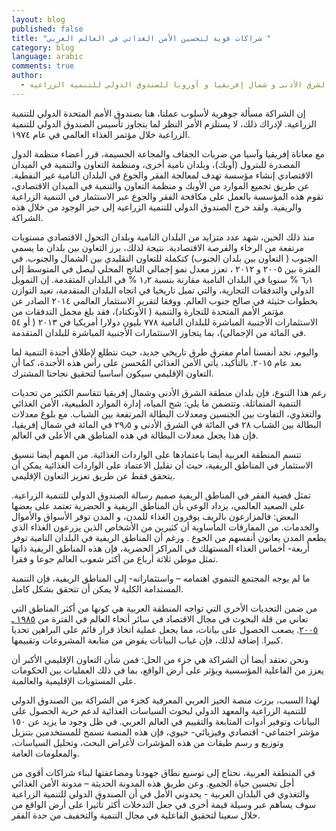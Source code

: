```yaml
---
layout: blog
published: false
title: "شراكات قوية لتحسين الأمن الغذائي في العالم العربي "
category: blog
language: arabic
comments: true
author: 
  - خالدة بوزار – مدير قسم الشرق الأدنى و شمال إفريقيا و أوروبا للصندوق الدولي للتنمية الزراعية
---
```


إن الشراكة مسألة جوهرية لأسلوب عملنا، هنا بصندوق الأمم المتحدة الدولي للتنمية الزراعية. لإدراك ذلك، لا يستلزم الأمر النظر لما يتجاوز تأسيس الصندوق الدولي للتنمية الزراعية خلال مؤتمر الغذاء العالمي في عام ١٩٧٤. 

مع معاناة إفريقيا وآسيا من ضربات الجفاف والمجاعة الجسيمة، قرر أعضاء منظمة الدول المصدرة للبترول (أوبك)، وبلدان نامية أخرى، ومنظمة التعاون والتنمية في الميدان الاقتصادي إنشاء مؤسسة تهدف لمعالجة الفقر والجوع في البلدان النامية غير النفطية.  عن طريق تجميع الموارد من الأوبك و منظمة التعاون والتنمية في الميدان الاقتصادي، تقوم هذه المؤسسة بالعمل على مكافحة الفقر والجوع عبر الاستثمار في التنمية الزراعية والريفية. ولقد خرج الصندوق الدولي للتنمية الزراعية إلى حيز الوجود من خلال هذه الشراكة.  

منذ ذلك الحين، شهد عدد متزايد من البلدان النامية وبلدان التحول الاقتصادي مستويات مرتفعة من الرخاء والفرصة الاقتصادية. نتيجة لذلك، برز التعاون بين بلدان ما يسمى الجنوب ( التعاون بين بلدان الجنوب) كتكملة للتعاون التقليدي بين الشمال والجنوب. في الفترة بين ٢٠٠٥ و ٢٠١٢ ، تعزز معدل نمو إجمالي الناتج المحلي ليصل في المتوسط إلى ٦٫١ %   سنويا في البلدان النامية مقارنة بنسبة ١٫٢ % في البلدان المتقدمة.  إن التمويل الدولي   والتدفقات التجارية، والتي تميل تاريخيا في اتجاه البلدان المتقدمة، تعيد التوازن بخطوات حثيثة في صالح جنوب العالم. ووفقا لتقرير الاستثمار العالمي ٢٠١٤ الصادر عن مؤتمر الأمم المتحدة للتجارة والتنمية ( الأونكتاد)، فقد بلغ مجمل التدفقات من الاستثمارات الأجنبية المباشرة للبلدان النامية ٧٧٨ بليون دولارا أمريكيا في ٢٠١٣ ( أو ٥٤ في المائة من الإجمالي)، بما يتجاوز الاستثمارات الأجنبية المباشرة للبلدان المتقدمة.  


واليوم، نجد أنفسنا أمام مفترق طرق تاريخي جديد، حيث نتطلع لإطلاق أجندة التنمية لما بعد عام ٢٠١٥. بالتأكيد، يأتي الأمن الغذائي المُحسن على رأس هذه الأجندة، كما أن التعاون الإقليمي سيكون أساسيا لتحقيق نجاحنا المشترك. 

رغم هذا التنوع، فإن بلدان منطقة الشرق الأدنى وشمال إفريقيا تتقاسم الكثير من تحديات التنمية المتماثلة. وتتضمن ما يلي: شح المياه، إدارة الموارد الطبيعية، الأمن الغذائي والتغذوي، التفاوت بين الجنسين ومعدلات البطالة المرتفعة بين الشباب. مع بلوغ معدلات البطالة بين الشباب ٢٨ في المائة في الشرق الأدنى و ٢٩٫٥  في المائة في شمال إفريقيا، فإن هذا يجعل معدلات البطالة في هذه المناطق هي الأعلى في العالم. 

تتسم المنطقة العربية أيضا باعتمادها على الواردات الغذائية. من المهم أيضا تنسيق الاستثمار في المناطق الريفية، حيث أن تقليل الاعتماد على الواردات الغذائية يمكن أن يتحقق فقط عن طريق تعزيز التعاون الإقليمي. 

تمثل قضية الفقر في المناطق الريفية صميم رسالة الصندوق الدولي للتنمية الزراعية. على الصعيد العالمي، يزداد الوعي بأن المناطق الريفية و الحضرية تعتمد على بعضها البعض:  فالمزارعون بالريف يوفرون الغذاء للمدن،    و المدن توفر الأسواق والأموال والخدمات. من المفارقات المأساوية أن كثيرين من الأشخاص الذين يزرعون الغذاء الذي يطعم المدن يعانون أنفسهم من الجوع . ورغم أن المناطق الريفية في البلدان النامية توفر أربعة- أخماس الغذاء المستهلك في المراكز الحضرية، فإن هذه المناطق الريفية ذاتها تمثل موطن ثلاثة أرباع من أكثر شعوب العالم جوعا و فقرا. 



ما لم يوجه المجتمع التنموي اهتمامه – واستثماراته- إلى المناطق الريفية، فإن التنمية المستدامة الكلية لا يمكن أن تتحقق بشكل كامل. 

من ضمن التحديات الأخرى التي تواجه المنطقة العربية  هي كونها من أكثر المناطق التي تعاني من قلة البحوث في مجال الاقتصاد  في سائر أنحاء العالم في الفترة من [١٩٨٥ ـ ٢٠٠٥](http://www.economist.com/blogs/freeexchange/2014/01/academic-research). يصعب الحصول على بيانات، مما يجعل عملية اتخاذ قرار قائم على البراهين تحديا كبيرا. إضافة لذلك، فإن غياب البيانات يقوض من متابعة المشروعات وتقييمها. 

ونحن نعتقد أيضا أن الشراكة هي جزء من الحل: فمن شأن التعاون الإقليمي الأكبر أن يعزز من الفاعلية المؤسسية ويؤثر على أرض الواقع، بما في ذلك العمليات بين الحكومات على المستويات الإقليمية والعالمية. 

لهذا السبب، برزت منصة الحيز العربي المعرفية كجزء من الشراكة بين الصندوق الدولي للتنمية الزراعية والمعهد الدولي لبحوث السياسات الغذائية لدعم حرية الحصول على البيانات وتوفير أدوات المتابعة والتقييم في العالم العربي. في ظل وجود ما يزيد عن ١٥٠ مؤشر اجتماعي- اقتصادي وفيزيائي- حيوي، فإن هذه المنصة تسمح للمستخدمين بتنزيل وتوزيع و رسم طبقات من هذه المؤشرات لأغراض البحث، وتحليل السياسات، والمعلومات العامة. 

في المنطقة العربية، نحتاج إلى توسيع نطاق جهودنا ومضاعفتها لبناء شراكات أقوى من أجل تحسين حياة الجميع.  وعن طريق هذه المدونة الحديثة – مدونة الأمن الغذائي والتغذوي في البلدان العربية - يحدوني الأمل في أن الصندوق الدولي للتنمية الزراعية سوف يساهم عبر وسيلة قيمة أخرى في جعل التدخلات أكثر تأثيرا على أرض الواقع من خلال سعينا لتحقيق الفاعلية في مجال التنمية والتخفيف من حدة الفقر.


